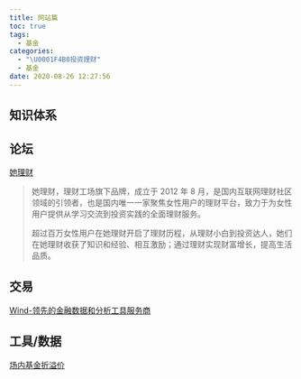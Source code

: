 ```yaml
---
title: 网站篇
toc: true
tags:
  - 基金
categories:
  - "\U0001F4B0投资理财"
  - 基金
date: 2020-08-26 12:27:56
---
```

## 知识体系

## 论坛

[她理财](https://www.talicai.com/about)
> 她理财，理财工场旗下品牌，成立于 2012 年 8 月，是国内互联网理财社区领域的引领者，也是国内唯一一家聚焦女性用户的理财平台，致力于为女性用户提供从学习交流到投资实践的全面理财服务。
>
> 超过百万女性用户在她理财开启了理财历程，从理财小白到投资达人，她们在她理财收获了知识和经验、相互激励；通过理财实现财富增长，提高生活品质。

## 交易
[Wind-领先的金融数据和分析工具服务商](https://www.wind.com.cn/)
## 工具/数据
[场内基金折溢价](http://funddb.cn/discount/index)